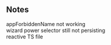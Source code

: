 ## Notes

appForbiddenName not working  
wizard power selector still not persisting  
reactive TS file